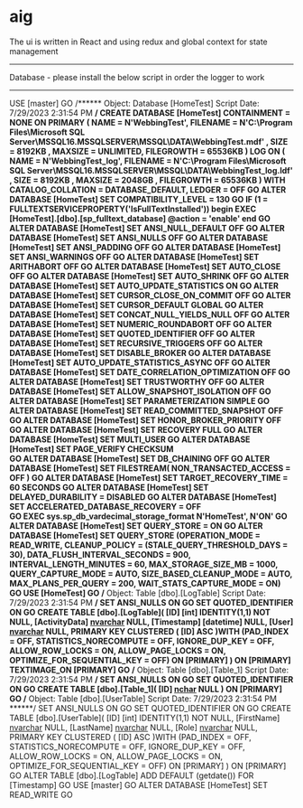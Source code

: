 # aig
The ui is written in React and using redux and global context for state management 



*****************************************
Database - please install the below script in order the logger to work 
*****************************************


USE [master]
GO
/****** Object:  Database [HomeTest]    Script Date: 7/29/2023 2:31:54 PM ******/
CREATE DATABASE [HomeTest]
 CONTAINMENT = NONE
 ON  PRIMARY 
( NAME = N'WebbingTest', FILENAME = N'C:\Program Files\Microsoft SQL Server\MSSQL16.MSSQLSERVER\MSSQL\DATA\WebbingTest.mdf' , SIZE = 8192KB , MAXSIZE = UNLIMITED, FILEGROWTH = 65536KB )
 LOG ON 
( NAME = N'WebbingTest_log', FILENAME = N'C:\Program Files\Microsoft SQL Server\MSSQL16.MSSQLSERVER\MSSQL\DATA\WebbingTest_log.ldf' , SIZE = 8192KB , MAXSIZE = 2048GB , FILEGROWTH = 65536KB )
 WITH CATALOG_COLLATION = DATABASE_DEFAULT, LEDGER = OFF
GO
ALTER DATABASE [HomeTest] SET COMPATIBILITY_LEVEL = 130
GO
IF (1 = FULLTEXTSERVICEPROPERTY('IsFullTextInstalled'))
begin
EXEC [HomeTest].[dbo].[sp_fulltext_database] @action = 'enable'
end
GO
ALTER DATABASE [HomeTest] SET ANSI_NULL_DEFAULT OFF 
GO
ALTER DATABASE [HomeTest] SET ANSI_NULLS OFF 
GO
ALTER DATABASE [HomeTest] SET ANSI_PADDING OFF 
GO
ALTER DATABASE [HomeTest] SET ANSI_WARNINGS OFF 
GO
ALTER DATABASE [HomeTest] SET ARITHABORT OFF 
GO
ALTER DATABASE [HomeTest] SET AUTO_CLOSE OFF 
GO
ALTER DATABASE [HomeTest] SET AUTO_SHRINK OFF 
GO
ALTER DATABASE [HomeTest] SET AUTO_UPDATE_STATISTICS ON 
GO
ALTER DATABASE [HomeTest] SET CURSOR_CLOSE_ON_COMMIT OFF 
GO
ALTER DATABASE [HomeTest] SET CURSOR_DEFAULT  GLOBAL 
GO
ALTER DATABASE [HomeTest] SET CONCAT_NULL_YIELDS_NULL OFF 
GO
ALTER DATABASE [HomeTest] SET NUMERIC_ROUNDABORT OFF 
GO
ALTER DATABASE [HomeTest] SET QUOTED_IDENTIFIER OFF 
GO
ALTER DATABASE [HomeTest] SET RECURSIVE_TRIGGERS OFF 
GO
ALTER DATABASE [HomeTest] SET  DISABLE_BROKER 
GO
ALTER DATABASE [HomeTest] SET AUTO_UPDATE_STATISTICS_ASYNC OFF 
GO
ALTER DATABASE [HomeTest] SET DATE_CORRELATION_OPTIMIZATION OFF 
GO
ALTER DATABASE [HomeTest] SET TRUSTWORTHY OFF 
GO
ALTER DATABASE [HomeTest] SET ALLOW_SNAPSHOT_ISOLATION OFF 
GO
ALTER DATABASE [HomeTest] SET PARAMETERIZATION SIMPLE 
GO
ALTER DATABASE [HomeTest] SET READ_COMMITTED_SNAPSHOT OFF 
GO
ALTER DATABASE [HomeTest] SET HONOR_BROKER_PRIORITY OFF 
GO
ALTER DATABASE [HomeTest] SET RECOVERY FULL 
GO
ALTER DATABASE [HomeTest] SET  MULTI_USER 
GO
ALTER DATABASE [HomeTest] SET PAGE_VERIFY CHECKSUM  
GO
ALTER DATABASE [HomeTest] SET DB_CHAINING OFF 
GO
ALTER DATABASE [HomeTest] SET FILESTREAM( NON_TRANSACTED_ACCESS = OFF ) 
GO
ALTER DATABASE [HomeTest] SET TARGET_RECOVERY_TIME = 60 SECONDS 
GO
ALTER DATABASE [HomeTest] SET DELAYED_DURABILITY = DISABLED 
GO
ALTER DATABASE [HomeTest] SET ACCELERATED_DATABASE_RECOVERY = OFF  
GO
EXEC sys.sp_db_vardecimal_storage_format N'HomeTest', N'ON'
GO
ALTER DATABASE [HomeTest] SET QUERY_STORE = ON
GO
ALTER DATABASE [HomeTest] SET QUERY_STORE (OPERATION_MODE = READ_WRITE, CLEANUP_POLICY = (STALE_QUERY_THRESHOLD_DAYS = 30), DATA_FLUSH_INTERVAL_SECONDS = 900, INTERVAL_LENGTH_MINUTES = 60, MAX_STORAGE_SIZE_MB = 1000, QUERY_CAPTURE_MODE = AUTO, SIZE_BASED_CLEANUP_MODE = AUTO, MAX_PLANS_PER_QUERY = 200, WAIT_STATS_CAPTURE_MODE = ON)
GO
USE [HomeTest]
GO
/****** Object:  Table [dbo].[LogTable]    Script Date: 7/29/2023 2:31:54 PM ******/
SET ANSI_NULLS ON
GO
SET QUOTED_IDENTIFIER ON
GO
CREATE TABLE [dbo].[LogTable](
	[ID] [int] IDENTITY(1,1) NOT NULL,
	[ActivityData] [nvarchar](max) NULL,
	[Timestamp] [datetime] NULL,
	[User] [nvarchar](250) NULL,
PRIMARY KEY CLUSTERED 
(
	[ID] ASC
)WITH (PAD_INDEX = OFF, STATISTICS_NORECOMPUTE = OFF, IGNORE_DUP_KEY = OFF, ALLOW_ROW_LOCKS = ON, ALLOW_PAGE_LOCKS = ON, OPTIMIZE_FOR_SEQUENTIAL_KEY = OFF) ON [PRIMARY]
) ON [PRIMARY] TEXTIMAGE_ON [PRIMARY]
GO
/****** Object:  Table [dbo].[Table_1]    Script Date: 7/29/2023 2:31:54 PM ******/
SET ANSI_NULLS ON
GO
SET QUOTED_IDENTIFIER ON
GO
CREATE TABLE [dbo].[Table_1](
	[ID] [nchar](10) NULL
) ON [PRIMARY]
GO
/****** Object:  Table [dbo].[UserTable]    Script Date: 7/29/2023 2:31:54 PM ******/
SET ANSI_NULLS ON
GO
SET QUOTED_IDENTIFIER ON
GO
CREATE TABLE [dbo].[UserTable](
	[ID] [int] IDENTITY(1,1) NOT NULL,
	[FirstName] [nvarchar](100) NULL,
	[LastName] [nvarchar](100) NULL,
	[Role] [nvarchar](50) NULL,
PRIMARY KEY CLUSTERED 
(
	[ID] ASC
)WITH (PAD_INDEX = OFF, STATISTICS_NORECOMPUTE = OFF, IGNORE_DUP_KEY = OFF, ALLOW_ROW_LOCKS = ON, ALLOW_PAGE_LOCKS = ON, OPTIMIZE_FOR_SEQUENTIAL_KEY = OFF) ON [PRIMARY]
) ON [PRIMARY]
GO
ALTER TABLE [dbo].[LogTable] ADD  DEFAULT (getdate()) FOR [Timestamp]
GO
USE [master]
GO
ALTER DATABASE [HomeTest] SET  READ_WRITE 
GO
